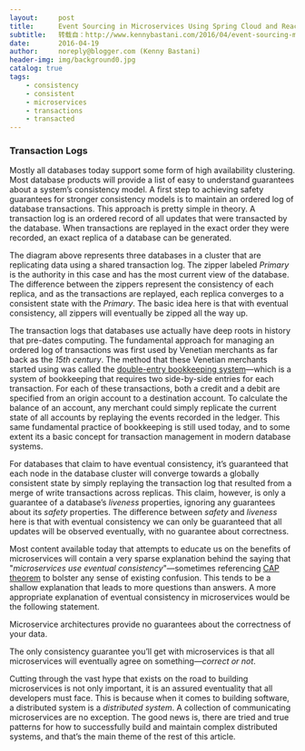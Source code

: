 ```yaml
---
layout:     post
title:      Event Sourcing in Microservices Using Spring Cloud and Reactor
subtitle:   转载自：http://www.kennybastani.com/2016/04/event-sourcing-microservices-spring-cloud.html
date:       2016-04-19
author:     noreply@blogger.com (Kenny Bastani)
header-img: img/background0.jpg
catalog: true
tags:
    - consistency
    - consistent
    - microservices
    - transactions
    - transacted
---
```


### Transaction Logs

Mostly all databases today support some form of high availability clustering. Most database products will provide a list of easy to understand guarantees about a system’s consistency model. A first step to achieving safety guarantees for stronger consistency models is to maintain an ordered log of database transactions. This approach is pretty simple in theory. A transaction log is an ordered record of all updates that were transacted by the database. When transactions are replayed in the exact order they were recorded, an exact replica of a database can be generated.

The diagram above represents three databases in a cluster that are replicating data using a shared transaction log. The zipper labeled *Primary* is the authority in this case and has the most current view of the database. The difference between the zippers represent the consistency of each replica, and as the transactions are replayed, each replica converges to a consistent state with the *Primary*. The basic idea here is that with eventual consistency, all zippers will eventually be zipped all the way up.

The transaction logs that databases use actually have deep roots in history that pre-dates computing. The fundamental approach for managing an ordered log of transactions was first used by Venetian merchants as far back as the *15th century*. The method that these Venetian merchants started using was called the [double-entry bookkeeping system](https://en.wikipedia.org/wiki/Double-entry_bookkeeping_system)—which is a system of bookkeeping that requires two side-by-side entries for each transaction. For each of these transactions, both a credit and a debit are specified from an origin account to a destination account. To calculate the balance of an account, any merchant could simply replicate the current state of all accounts by replaying the events recorded in the ledger. This same fundamental practice of bookkeeping is still used today, and to some extent its a basic concept for transaction management in modern database systems.

For databases that claim to have eventual consistency, it’s guaranteed that each node in the database cluster will converge towards a globally consistent state by simply replaying the transaction log that resulted from a merge of write transactions across replicas. This claim, however, is only a guarantee of a database’s *liveness* properties, ignoring any guarantees about its *safety* properties. The difference between *safety* and *liveness* here is that with eventual consistency we can only be guaranteed that all updates will be observed eventually, with no guarantee about correctness.

Most content available today that attempts to educate us on the benefits of microservices will contain a very sparse explanation behind the saying that "*microservices use eventual consistency*"—sometimes referencing [CAP theorem](https://en.wikipedia.org/wiki/CAP_theorem) to bolster any sense of existing confusion. This tends to be a shallow explanation that leads to more questions than answers. A more appropriate explanation of eventual consistency in microservices would be the following statement.

> 

Microservice architectures provide no guarantees about the correctness of your data.



The only consistency guarantee you’ll get with microservices is that all microservices will eventually agree on something—*correct or not*.

Cutting through the vast hype that exists on the road to building microservices is not only important, it is an assured eventuality that all developers must face. This is because when it comes to building software, a distributed system is a *distributed system*. A collection of communicating microservices are no exception. The good news is, there are tried and true patterns for how to successfully build and maintain complex distributed systems, and that’s the main theme of the rest of this article.
